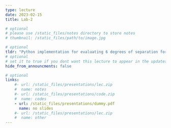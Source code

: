 ```yaml
---
type: lecture
date: 2023-02-15
title: Lab-2

# optional
# please use /static_files/notes directory to store notes
# thumbnail: /static_files/path/to/image.jpg

# optional
tldr: "Python implementation for evaluating 6 degrees of separation for actors (using IMDB)"
# optional
# set it to true if you dont want this lecture to appear in the updates section
hide_from_announcments: false

# optional
links: 
    #- url: /static_files/presentations/lec.zip
    #  name: notes
    #- url: /static_files/presentations/code.zip
    #  name: codes
    - url: /static_files/presentations/dummy.pdf
      name: no slides
    #- url: /static_files/presentations/lec.zip
    #  name: other
---
```


<!-- **Suggested Readings:**
- ["Chapter 13: Quantifying uncertainty", AI a Modern Approach, S. Russel and R. Norvig](https://aima.cs.berkeley.edu/). -->